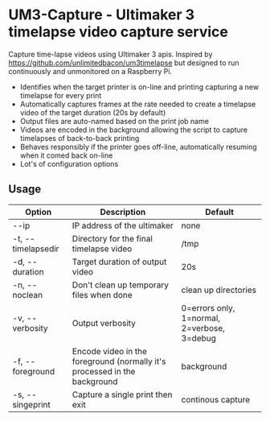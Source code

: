 # UM3-Capture - Ultimaker 3 timelapse video capture service
Capture time-lapse videos using Ultimaker 3 apis. Inspired by https://github.com/unlimitedbacon/um3timelapse but designed to run continuously and unmonitored on a Raspberry Pi.
* Identifies when the target printer is on-line and printing capturing a new timelapse for every print
* Automatically captures frames at the rate needed to create a timelapse video of the target duration (20s by default)
* Output files are auto-named based on the print job name
* Videos are encoded in the background allowing the script to capture timelapses of back-to-back printing
* Behaves responsibly if the printer goes off-line, automatically resuming when it comed back on-line
* Lot's of configuration options
## Usage
|Option|Description|Default|
|------|-----------|-------|
|--ip  |IP address of the ultimaker|none|
|-t, --timelapsedir|Directory for the final timelapse video|/tmp|
|-d, --duration|Target duration of output video|20s|
|-n, --noclean|Don't clean up temporary files when done|clean up directories|
|-v, --verbosity|Output verbosity|0=errors only, 1=normal, 2=verbose, 3=debug|1|
|-f, --foreground|Encode video in the foreground (normally it's processed in the background|background|
|-s, --singeprint|Capture a single print then exit|continous capture|
